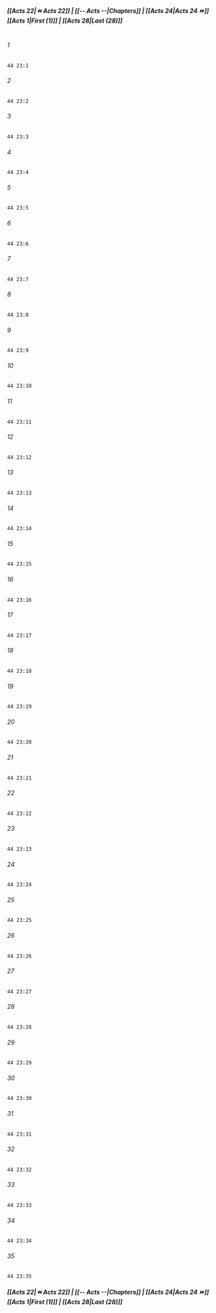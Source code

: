 
##### **[[Acts 22|⏪ Acts 22]] | [[-- Acts --|Chapters]] | [[Acts 24|Acts 24 ⏩]]**<br>**[[Acts 1|First (1)]] | [[Acts 28|Last (28)]]**<br><br>

###### 1
``` verse
44 23:1
```
###### 2
``` verse
44 23:2
```
###### 3
``` verse
44 23:3
```
###### 4
``` verse
44 23:4
```
###### 5
``` verse
44 23:5
```
###### 6
``` verse
44 23:6
```
###### 7
``` verse
44 23:7
```
###### 8
``` verse
44 23:8
```
###### 9
``` verse
44 23:9
```
###### 10
``` verse
44 23:10
```
###### 11
``` verse
44 23:11
```
###### 12
``` verse
44 23:12
```
###### 13
``` verse
44 23:13
```
###### 14
``` verse
44 23:14
```
###### 15
``` verse
44 23:15
```
###### 16
``` verse
44 23:16
```
###### 17
``` verse
44 23:17
```
###### 18
``` verse
44 23:18
```
###### 19
``` verse
44 23:19
```
###### 20
``` verse
44 23:20
```
###### 21
``` verse
44 23:21
```
###### 22
``` verse
44 23:22
```
###### 23
``` verse
44 23:23
```
###### 24
``` verse
44 23:24
```
###### 25
``` verse
44 23:25
```
###### 26
``` verse
44 23:26
```
###### 27
``` verse
44 23:27
```
###### 28
``` verse
44 23:28
```
###### 29
``` verse
44 23:29
```
###### 30
``` verse
44 23:30
```
###### 31
``` verse
44 23:31
```
###### 32
``` verse
44 23:32
```
###### 33
``` verse
44 23:33
```
###### 34
``` verse
44 23:34
```
###### 35
``` verse
44 23:35
```

##### **[[Acts 22|⏪ Acts 22]] | [[-- Acts --|Chapters]] | [[Acts 24|Acts 24 ⏩]]**<br>**[[Acts 1|First (1)]] | [[Acts 28|Last (28)]]**
